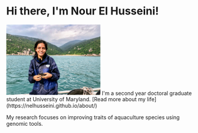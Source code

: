 # Hi there, I'm Nour El Husseini!

<img src="https://github.com/nelhusseini/nelhusseini.github.io/blob/main/images/Nour.jpg" alt="Nour_El-Husseini" width="250"/>
I'm a second year doctoral graduate student at University of Maryland.  [Read more about my life](https://nelhusseini.github.io/about/)

My research focuses on improving traits of aquaculture species using genomic tools.
